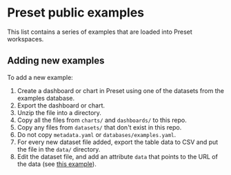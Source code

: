 # Preset public examples

This list contains a series of examples that are loaded into Preset workspaces.

## Adding new examples

To add a new example:

1. Create a dashboard or chart in Preset using one of the datasets from the examples database.
2. Export the dashboard or chart.
3. Unzip the file into a directory.
4. Copy all the files from `charts/` and `dashboards/` to this repo.
5. Copy any files from `datasets/` that don't exist in this repo.
6. Do not copy `metadata.yaml` or `databases/examples.yaml`.
7. For every new dataset file added, export the table data to CSV and put the file in the `data/` directory.
8. Edit the dataset file, and add an attribute `data` that points to the URL of the data (see [this example](https://github.com/preset-io/public-examples/blob/master/datasets/examples/FCC_2018_Survey.yaml)).
